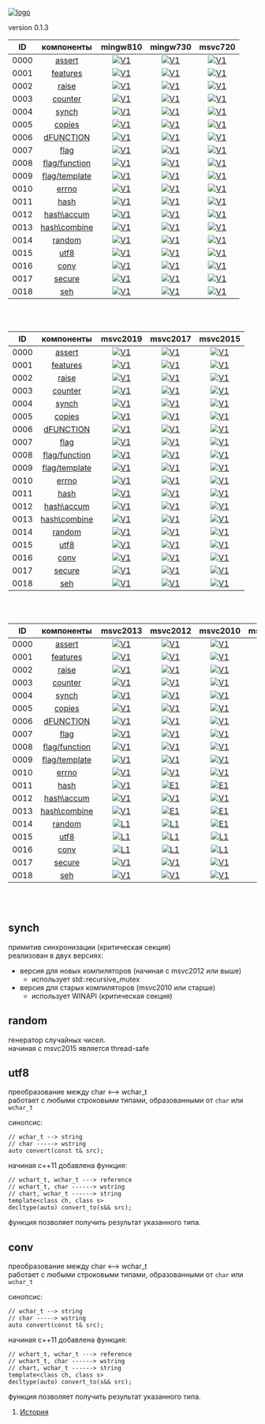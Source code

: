 
[![logo](../logo.png)](../home.md "for developers") 

[L1]: ../images/limited-well.png   "2021y-03m-07d"
[B1]: ../images/limited-bad.png    "2021y-03m-07d"
[F1]: ../images/limited-fail.png   "2021y-03m-07d"

[P1]: ../images/progress.png  "2021y-03m-07d"
[X1]: ../images/failed.png    "2021y-03m-07d"
[V1]: ../images/success.png   "2021y-03m-07d"
[E1]: ../images/nodata.png    "2021y-03m-07d"
[N1]: ../images/na.png        "2021y-03m-07d"

version 0.1.3

| **ID** | **компоненты**      |  mingw810   |  mingw730   |  msvc720    |  
|:------:|:-------------------:|:-----------:|:-----------:|:-----------:|  
|  0000  | [assert][00]        | [![V1]][00] | [![V1]][00] | [![V1]][00] |  
|  0001  | [features][01]      | [![V1]][01] | [![V1]][01] | [![V1]][01] |  
|  0002  | [raise][02]         | [![V1]][02] | [![V1]][02] | [![V1]][02] |  
|  0003  | [counter][03]       | [![V1]][03] | [![V1]][03] | [![V1]][03] |  
|  0004  | [synch][04]         | [![V1]][04] | [![V1]][04] | [![V1]][04] |  
|  0005  | [copies][05]        | [![V1]][05] | [![V1]][05] | [![V1]][05] |  
|  0006  | [dFUNCTION][06]     | [![V1]][06] | [![V1]][06] | [![V1]][06] |  
|  0007  | [flag][07]          | [![V1]][07] | [![V1]][07] | [![V1]][07] |  
|  0008  | [flag/function][08] | [![V1]][08] | [![V1]][08] | [![V1]][08] |  
|  0009  | [flag/template][09] | [![V1]][09] | [![V1]][09] | [![V1]][09] |  
|  0010  | [errno][10]         | [![V1]][10] | [![V1]][10] | [![V1]][10] |  
|  0011  | [hash][11]          | [![V1]][11] | [![V1]][11] | [![V1]][11] |  
|  0012  | [hash\accum][12]    | [![V1]][12] | [![V1]][12] | [![V1]][12] |  
|  0013  | [hash\combine][13]  | [![V1]][13] | [![V1]][13] | [![V1]][13] |  
|  0014  | [random][14]        | [![V1]][14] | [![V1]][14] | [![V1]][14] |  
|  0015  | [utf8][15]          | [![V1]][15] | [![V1]][15] | [![V1]][15] |  
|  0016  | [conv][16]          | [![V1]][16] | [![V1]][16] | [![V1]][16] |  
|  0017  | [secure][17]        | [![V1]][17] | [![V1]][17] | [![V1]][17] |  
|  0018  | [seh][18]           | [![V1]][18] | [![V1]][18] | [![V1]][18] |  

<br />
<br />

| **ID** | **компоненты**      |  msvc2019   |  msvc2017   |  msvc2015   |  
|:------:|:-------------------:|:-----------:|:-----------:|:-----------:|  
|  0000  | [assert][00]        | [![V1]][00] | [![V1]][00] | [![V1]][00] |  
|  0001  | [features][01]      | [![V1]][01] | [![V1]][01] | [![V1]][01] |  
|  0002  | [raise][02]         | [![V1]][02] | [![V1]][02] | [![V1]][02] |  
|  0003  | [counter][03]       | [![V1]][03] | [![V1]][03] | [![V1]][03] |  
|  0004  | [synch][04]         | [![V1]][04] | [![V1]][04] | [![V1]][04] |  
|  0005  | [copies][05]        | [![V1]][05] | [![V1]][05] | [![V1]][05] |  
|  0006  | [dFUNCTION][06]     | [![V1]][06] | [![V1]][06] | [![V1]][06] |  
|  0007  | [flag][07]          | [![V1]][07] | [![V1]][07] | [![V1]][07] |  
|  0008  | [flag/function][08] | [![V1]][08] | [![V1]][08] | [![V1]][08] |  
|  0009  | [flag/template][09] | [![V1]][09] | [![V1]][09] | [![V1]][09] |  
|  0010  | [errno][10]         | [![V1]][10] | [![V1]][10] | [![V1]][10] |  
|  0011  | [hash][11]          | [![V1]][11] | [![V1]][11] | [![V1]][11] |  
|  0012  | [hash\accum][12]    | [![V1]][12] | [![V1]][12] | [![V1]][12] |  
|  0013  | [hash\combine][13]  | [![V1]][13] | [![V1]][13] | [![V1]][13] |  
|  0014  | [random][14]        | [![V1]][14] | [![V1]][14] | [![V1]][14] |  
|  0015  | [utf8][15]          | [![V1]][15] | [![V1]][15] | [![V1]][15] |  
|  0016  | [conv][16]          | [![V1]][16] | [![V1]][16] | [![V1]][16] |  
|  0017  | [secure][17]        | [![V1]][17] | [![V1]][17] | [![V1]][17] |  
|  0018  | [seh][18]           | [![V1]][18] | [![V1]][18] | [![V1]][18] |  

<br />
<br />

| **ID** | **компоненты**      |  msvc2013   |  msvc2012   |  msvc2010   |  msvc2008   |  
|:------:|:-------------------:|:-----------:|:-----------:|:-----------:|:-----------:|  
|  0000  | [assert][00]        | [![V1]][00] | [![V1]][00] | [![V1]][00] | [![V1]][00] |  
|  0001  | [features][01]      | [![V1]][01] | [![V1]][01] | [![V1]][01] | [![V1]][01] |  
|  0002  | [raise][02]         | [![V1]][02] | [![V1]][02] | [![V1]][02] | [![V1]][02] |  
|  0003  | [counter][03]       | [![V1]][03] | [![V1]][03] | [![V1]][03] | [![V1]][03] |  
|  0004  | [synch][04]         | [![V1]][04] | [![V1]][04] | [![V1]][04] | [![V1]][04] |  
|  0005  | [copies][05]        | [![V1]][05] | [![V1]][05] | [![V1]][05] | [![V1]][05] |  
|  0006  | [dFUNCTION][06]     | [![V1]][06] | [![V1]][06] | [![V1]][06] | [![V1]][06] |  
|  0007  | [flag][07]          | [![V1]][07] | [![V1]][07] | [![V1]][07] | [![V1]][07] |  
|  0008  | [flag/function][08] | [![V1]][08] | [![V1]][08] | [![V1]][08] | [![V1]][08] |  
|  0009  | [flag/template][09] | [![V1]][09] | [![V1]][09] | [![V1]][09] | [![V1]][09] |  
|  0010  | [errno][10]         | [![V1]][10] | [![V1]][10] | [![V1]][10] | [![V1]][10] |  
|  0011  | [hash][11]          | [![V1]][11] | [![E1]][11] | [![E1]][11] | [![E1]][11] |  
|  0012  | [hash\accum][12]    | [![V1]][12] | [![V1]][12] | [![V1]][12] | [![V1]][11] |  
|  0013  | [hash\combine][13]  | [![V1]][13] | [![E1]][13] | [![E1]][13] | [![E1]][11] |  
|  0014  | [random][14]        | [![L1]][14] | [![L1]][14] | [![E1]][14] | [![E1]][14] |  
|  0015  | [utf8][15]          | [![L1]][15] | [![L1]][15] | [![L1]][15] | [![L1]][15] |  
|  0016  | [conv][16]          | [![L1]][16] | [![L1]][16] | [![L1]][16] | [![L1]][16] |  
|  0017  | [secure][17]        | [![V1]][17] | [![V1]][17] | [![V1]][17] | [![V1]][17] |  
|  0018  | [seh][18]           | [![V1]][18] | [![V1]][18] | [![V1]][18] | [![V1]][18] |  

<br />
<br />

[00]: #assert         "подключает assert только в дебаге"  
[01]: #features       "определяет технические возможности компилятора"  
[02]: #raise          "определяет технические возможности компилятора"  
[03]: #counter        "атомарный счетчик"  
[04]: #synch          "примитив синхронизации (критическая секция)"  
[05]: #copies         "позволяет определить количество объектов класса"  
[06]: #dFUNCTION      "макрос раскрывается в текстовое имя функции"  
[07]: #flag           "класс для работы с битовыми флагами (thread-safe)"  
[08]: #flag_function  "набор свободных функций для работы с битовыми флагами"  
[09]: #flag_template  "набор шаблоно-мета-функций для работы с битовыми флагами"  
[10]: #errno          "преобразование LastError в текст"  
[11]: #hash           "рассчитывает хэш любого произвольного объекта"  
[12]: #hash_accum     "умеет аккумулировать хэш составного объекта"  
[13]: #hash_combine   "умеет комбинировать несколько хэшей"  
[14]: #random         "генератор случайных чисел. начиная с msvc2015 - thread-safe"  
[15]: #utf8           "преобразование utf8 <--> wchar_t"  
[16]: #conv           "преобразование char <--> wchar_t"  
[17]: #secure         "шифрование сообщений"  
[18]: #seh            "seh-защита от сбоев"  

## synch
примитив синхронизации (критическая секция)  
реализован в двух версиях:   
  - версия для новых компиляторов (начиная с msvc2012 или выше)  
    - использует std::recursive_mutex  
  - версия для старых компиляторов (msvc2010 или старше)  
    - использует WINAPI (критическая секция)  

## random
генератор случайных чисел.  
начиная с msvc2015 является thread-safe  


## utf8
преобразование между char <--> wchar_t  
работает с любыми строковыми типами, образованными от `char` или `wchar_t`

синопсис:
``` 
// wchar_t --> string
// char -----> wstring                          
auto convert(const t& src);
```

начиная с++11 добавлена функция:
```                           
// wchart_t, wchar_t ---> reference
// wchart_t, char ------> wstring
// chart, wchar_t ------> string
template<class ch, class s>
decltype(auto) convert_to(s&& src);
```
функция позволяет получить результат указанного типа.


## conv
преобразование между char <--> wchar_t  
работает с любыми строковыми типами, образованными от `char` или `wchar_t`

синопсис:
``` 
// wchar_t --> string
// char -----> wstring                          
auto convert(const t& src);
```

начиная с++11 добавлена функция:
```                           
// wchart_t, wchar_t ---> reference
// wchart_t, char ------> wstring
// chart, wchar_t ------> string
template<class ch, class s>
decltype(auto) convert_to(s&& src);
```
функция позволяет получить результат указанного типа.




1) [История](../history.md)  


